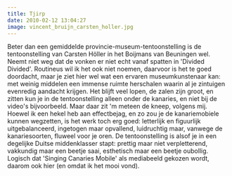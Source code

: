 ```yaml
---
title: Tjirp
date: 2010-02-12 13:04:27
image: vincent_bruijn_carsten_holler.jpg
---
```


Beter dan een gemiddelde provincie-museum-tentoonstelling is de tentoonstelling van Carsten Höller in het Boijmans van Beuningen wel. Neemt niet weg dat de vonken er niet echt vanaf spatten in 'Divided Divided'. Routineus wil ik het ook niet noemen, daarvoor is het te goed doordacht, maar je ziet hier wel wat een ervaren museumkunstenaar kan: met weinig middelen een immense ruimte herschalen waarin al je zintuigen evenredig aandacht krijgen. Het blijft veel lopen, de zalen zijn groot, en zitten kun je in de tentoonstelling alleen onder de kanaries, en niet bij de video's bijvoorbeeld. Maar daar zit 'm meteen de kneep, volgens mij. Hoewel ik een hekel heb aan effectbejag, en zo zou je de kanariemobiele kunnen wegzetten, is het werk toch erg goed: letterlijk en figuurlijk uitgebalanceerd, ingetogen maar opvallend, luidruchtig maar, vanwege de kanariesoorten, fluweel voor je oren. De tentoonstelling is alsof je in een degelijke Duitse middenklasser stapt: prettig maar niet verpletterend, vakkundig maar een beetje saai, esthetisch maar een beetje oubollig. Logisch dat 'Singing Canaries Mobile' als mediabeeld gekozen wordt, daarom ook hier (en omdat ik het mooi vond).

